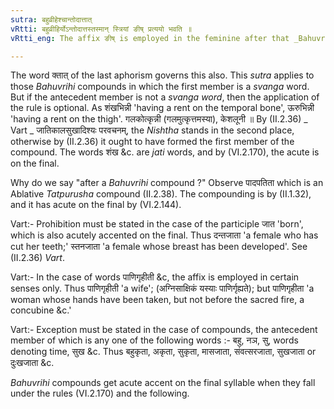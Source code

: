 ```yaml
---
sutra: बहुव्रीहेश्चान्तोदात्तात्
vRtti: बहुव्रीहिर्योऽन्तोदात्तस्तस्मान् स्त्रियां ङीष् प्रत्ययो भवति ॥
vRtti_eng: The affix ङीष् is employed in the feminine after that _Bahuvrihi_ compound, which ending with a word formed by the affix क्त, has an acute accent on the last syllable.

---
```

The word क्तात् of the last aphorism governs this also. This _sutra_ applies to those _Bahuvrihi_ compounds in which the first member is a _svanga_ word. But if the antecedent member is not a _svanga word_, then the application of the rule is optional. As शंखभिन्नी 'having a rent on the temporal bone', ऊरुभिन्नी 'having a rent on the thigh'. गलकोत्कृन्नी (गलमुत्कृत्तमस्या), केशलूनी ॥ By (II.2.36) _ Vart _ जातिकालसुखादिश्यः परवचनम्, the _Nishtha_ stands in the second place, otherwise by (II.2.36) it ought to have formed the first member of the compound. The words शंख &c. are _jati_ words, and by (VI.2.170), the acute is on the final.

Why do we say "after a _Bahuvrihi_ compound ?" Observe पादपतिता which is an Ablative _Tatpurusha_ compound (II.2.38). The compounding is by (II.1.32), and it has acute on the final by (VI.2.144).

Vart:- Prohibition must be stated in the case of the participle जात 'born', which is also acutely accented on the final. Thus दन्तजाता 'a female who has cut her teeth;' स्तनजाता 'a female whose breast has been developed'. See (II.2.36) _Vart_.

Vart:- In the case of words पाणिगृहीती &c, the affix is employed in certain senses only. Thus पाणिगृहीती 'a wife'; (अग्निसाक्षिकं यस्याः पाणिर्गृह्यते); but पाणिगृहीता 'a woman whose hands have been taken, but not before the sacred fire, a concubine &c.'

Vart:- Exception must be stated in the case of compounds, the antecedent member of which is any one of the following words :- बहु, नञ, सु, words denoting time, सुख &c. Thus बहुकृता, अकृता, सुकृता, मासजाता, संवत्सरजाता, सुखजाता or दुःखजाता &c.

_Bahuvrihi_ compounds get acute accent on the final syllable when they fall under the rules (VI.2.170) and the following.